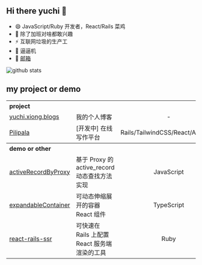 ## Hi there yuchi 👋

- 😄 JavaScript/Ruby 开发者，React/Rails 菜鸡
- 🤔 除了加班对啥都敢兴趣
- ⚡ 互联网垃圾的生产工
- 👯 逼逼机
- 💬 [邮箱](mailto:yuchi.xiong@foxmail.com)

![github stats](https://github-readme-stats.vercel.app/api?username=yuchiXiong&count_private=true&show_icons=true&theme=radical)

## my project or demo

<table>
  <th colspan="3" align="left">project</th>
  <tr>
    <td><a href="https://github.com/yuchiXiong/yuchi.xiong.blogs">yuchi.xiong.blogs</a></td>
    <td>我的个人博客</td>
    <td align="center"> - </td>
  </tr>
  <tr>
    <td><a href="https://github.com/yuchiXiong/pilipala">Pilipala</a></td>
    <td>[开发中] 在线写作平台</td>
    <td align="center">Rails/TailwindCSS/React/AlpineJS</td>
  </tr>

  <th colspan="3" align="left">demo or other</th>
  <tr>
    <td><a href="https://github.com/yuchiXiong/activeRecordByProxy">activeRecordByProxy</a></td>
    <td>基于 Proxy 的 active_record 动态查找方法实现</td>
    <td align="center">JavaScript</td>
  </tr>
  <tr>
    <td><a href="https://github.com/yuchiXiong/expandableContainer">expandableContainer</a></td>
    <td>可动态伸缩展开的容器 React 组件</td>
    <td align="center">TypeScript</td>
  </tr>
  <tr>
    <td><a href="https://github.com/yuchiXiong/react-rails-ssr">react-rails-ssr</a></td>
    <td>可快速在 Rails 上配置 React 服务端渲染的工具</td>
    <td align="center">Ruby</td>
  </tr>

</table>

